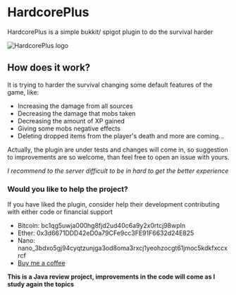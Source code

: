 # HardcorePlus
HardcorePlus is a simple bukkit/ spigot plugin to do the survival harder

![HardcorePlus logo](https://imgur.com/uBYR4So)

## How does it work?
It is trying to harder the survival changing some default features of the game, like:
- Increasing the damage from all sources
- Decreasing the damage that mobs taken
- Decreasing the amount of XP gained
- Giving some mobs negative effects
- Deleting dropped items from the player's death
and more are coming...
  
Actually, the plugin are under tests and changes will come in, so suggestion to improvements are so welcome, than feel 
free to open an issue with yours.

*I recommend to the server difficult to be in hard to get the better experience*

### Would you like to help the project?

If you have liked the plugin, consider help their development contributing with either code or financial support

- Bitcoin: bc1qg5uwja000hg8fjd2ud40c6a9y2x0rtcj98wpln
- Ether: 0x3d6671DDD42eD0a79CFe9cc3FE91F6632d24E825
- Nano: nano_3bdxo5gj94cyqtzunjga3od8oma3rxcj1yeohzocgt61jmoc5kdkfxccxrcf
- [Buy me a coffee](https://www.buymeacoffee.com/henrybarreto)

**This is a Java review project, improvements in the code will come as I study again the topics**